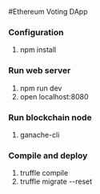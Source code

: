 #Ethereum Voting DApp

### Configuration

1. npm install

### Run web server

1. npm run dev
2. open localhost:8080

### Run blockchain node

1. ganache-cli 

### Compile and deploy

1. truffle compile
2. truffle migrate --reset
